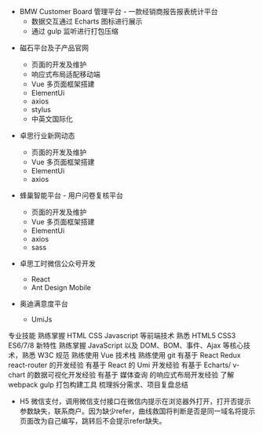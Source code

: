 - BMW Customer Board 管理平台 - 一款经销商报告报表统计平台
  - 数据交互通过 Echarts 图标进行展示
  - 通过 gulp 监听进行打包压缩

* 磁石平台及子产品官网

  - 页面的开发及维护
  - 响应式布局适配移动端
  - Vue 多页面框架搭建
  - ElementUi
  - axios
  - stylus
  - 中英文国际化

* 卓思行业新网动态

  - 页面的开发及维护
  - Vue 多页面框架搭建
  - ElementUi
  - axios

* 蜂巢智能平台 - 用户问卷复核平台

  - 页面的开发及维护
  - Vue 多页面框架搭建
  - ElementUi
  - axios
  - sass

* 卓思工时微信公众号开发

  - React
  - Ant Design Mobile

* 奥迪满意度平台
  - UmiJs

专业技能
熟练掌握 HTML CSS Javascript 等前端技术
熟悉 HTML5 CSS3 ES6/7/8 新特性
熟练掌握 JavaScript 以及 DOM、BOM、事件、Ajax 等核心技术，熟悉 W3C 规范
熟练使用 Vue 技术栈
熟练使用 git
有基于 React Redux react-router 的开发经验
有基于 React 的 Umi 开发经验
有基于 Echarts/ v-chart 的数据可视化开发经验
有基于 媒体查询 的响应式布局开发经验
了解 webpack gulp 打包构建工具
梳理拆分需求、项目复盘总结



- H5 微信支付，调用微信支付接口在微信内提示在浏览器外打开，打开否提示参数缺失，联系商户。因为缺少refer，曲线救国将判断是否是同一域名将提示页面改为自己编写，跳转后不会提示refer缺失。
